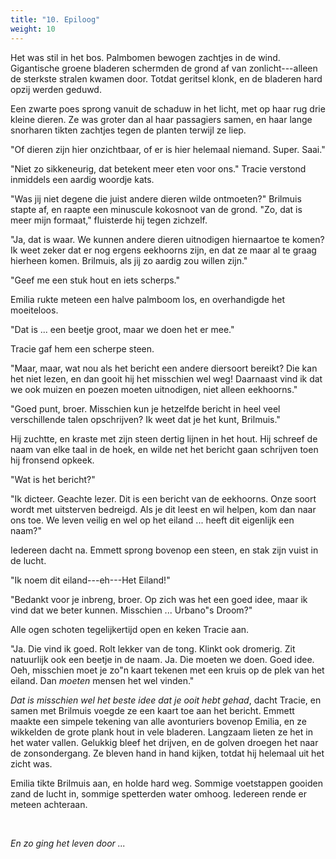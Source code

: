 ```yaml
---
title: "10. Epiloog"
weight: 10
---
```


Het was stil in het bos. Palmbomen bewogen zachtjes in de wind. Gigantische groene bladeren schermden de grond af van zonlicht---alleen de sterkste stralen kwamen door. Totdat geritsel klonk, en de bladeren hard opzij werden geduwd.

Een zwarte poes sprong vanuit de schaduw in het licht, met op haar rug drie kleine dieren. Ze was groter dan al haar passagiers samen, en haar lange snorharen tikten zachtjes tegen de planten terwijl ze liep.

"Of dieren zijn hier onzichtbaar, of er is hier helemaal niemand. Super. Saai."

"Niet zo sikkeneurig, dat betekent meer eten voor ons." Tracie verstond inmiddels een aardig woordje kats.

"Was jij niet degene die juist andere dieren wilde ontmoeten?" Brilmuis stapte af, en raapte een minuscule kokosnoot van de grond. "Zo, dat is meer mijn formaat," fluisterde hij tegen zichzelf.

"Ja, dat is waar. We kunnen andere dieren uitnodigen hiernaartoe te komen? Ik weet zeker dat er nog ergens eekhoorns zijn, en dat ze maar al te graag hierheen komen. Brilmuis, als jij zo aardig zou willen zijn."

"Geef me een stuk hout en iets scherps."

Emilia rukte meteen een halve palmboom los, en overhandigde het moeiteloos.

"Dat is ... een beetje groot, maar we doen het er mee."

Tracie gaf hem een scherpe steen.

"Maar, maar, wat nou als het bericht een andere diersoort bereikt? Die kan het niet lezen, en dan gooit hij het misschien wel weg! Daarnaast vind ik dat we ook muizen en poezen moeten uitnodigen, niet alleen eekhoorns."

"Goed punt, broer. Misschien kun je hetzelfde bericht in heel veel verschillende talen opschrijven? Ik weet dat je het kunt, Brilmuis."

Hij zuchtte, en kraste met zijn steen dertig lijnen in het hout. Hij schreef de naam van elke taal in de hoek, en wilde net het bericht gaan schrijven toen hij fronsend opkeek.

"Wat is het bericht?"

"Ik dicteer. Geachte lezer. Dit is een bericht van de eekhoorns. Onze soort wordt met uitsterven bedreigd. Als je dit leest en wil helpen, kom dan naar ons toe. We leven veilig en wel op het eiland ... heeft dit eigenlijk een naam?"

Iedereen dacht na. Emmett sprong bovenop een steen, en stak zijn vuist in de lucht.

"Ik noem dit eiland---eh---Het Eiland!"

"Bedankt voor je inbreng, broer. Op zich was het een goed idee, maar ik vind dat we beter kunnen. Misschien ... Urbano"s Droom?"

Alle ogen schoten tegelijkertijd open en keken Tracie aan.

"Ja. Die vind ik goed. Rolt lekker van de tong. Klinkt ook dromerig. Zit natuurlijk ook een beetje in de naam. Ja. Die moeten we doen. Goed idee. Oeh, misschien moet je zo"n kaart tekenen met een kruis op de plek van het eiland. Dan *moeten* mensen het wel vinden."

*Dat is misschien wel het beste idee dat je ooit hebt gehad*, dacht Tracie, en samen met Brilmuis voegde ze een kaart toe aan het bericht. Emmett maakte een simpele tekening van alle avonturiers bovenop Emilia, en ze wikkelden de grote plank hout in vele bladeren. Langzaam lieten ze het in het water vallen. Gelukkig bleef het drijven, en de golven droegen het naar de zonsondergang. Ze bleven hand in hand kijken, totdat hij helemaal uit het zicht was.

Emilia tikte Brilmuis aan, en holde hard weg. Sommige voetstappen gooiden zand de lucht in, sommige spetterden water omhoog. Iedereen rende er meteen achteraan.

&nbsp;

_En zo ging het leven door ..._